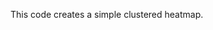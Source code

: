 
<!-- README.md is generated from README.Rmd. Please edit that file -->

This code creates a simple clustered heatmap.
